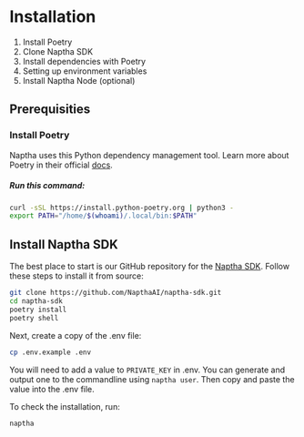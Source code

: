 # Installation

1. Install Poetry
2. Clone Naptha SDK
3. Install dependencies with Poetry
4. Setting up environment variables
5. Install Naptha Node (optional)

## Prerequisities

### Install Poetry

Naptha uses this Python dependency management tool. Learn more about Poetry in their official [docs](https://python-poetry.org/docs/#installing-with-the-official-installer).

##### Run this command:
```bash
curl -sSL https://install.python-poetry.org | python3 -
export PATH="/home/$(whoami)/.local/bin:$PATH"
```

## Install Naptha SDK

The best place to start is our GitHub repository for the [Naptha SDK](https://github.com/NapthaAI/naptha-sdk). Follow these steps to install it from source:

```bash
git clone https://github.com/NapthaAI/naptha-sdk.git
cd naptha-sdk
poetry install
poetry shell
```

Next, create a copy of the .env file:

```bash
cp .env.example .env
```

You will need to add a value to ```PRIVATE_KEY``` in .env. You can generate and output one to the commandline using ```naptha user```. Then copy and paste the value into the .env file.

To check the installation, run:

```bash
naptha
```
